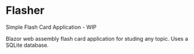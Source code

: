 # Flasher
Simple Flash Card Application - WIP

Blazor web assembly flash card application for studing any topic.
Uses a SQLite database.
